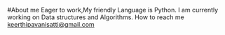 #About me
Eager to work,My friendly Language is Python.
I am currently working on Data structures and Algorithms.
How to reach me keerthipavanisatti@gmail.com
